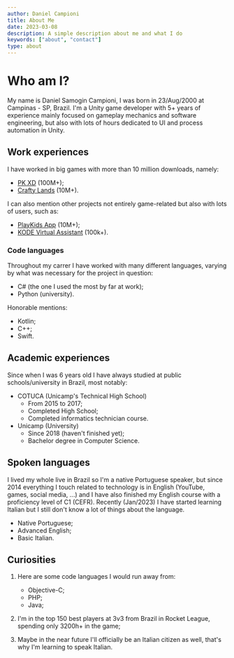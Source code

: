 ```yaml
---
author: Daniel Campioni
title: About Me
date: 2023-03-08
description: A simple description about me and what I do
keywords: ["about", "contact"]
type: about
---
```


# Who am I?
My name is Daniel Samogin Campioni, I was born in 23/Aug/2000 at Campinas - SP, Brazil. I'm a Unity game developer with 5+ years of experience mainly focused on gameplay mechanics and software engineering, but also with lots of hours dedicated to UI and process automation in Unity.

## Work experiences
I have worked in big games with more than 10 million downloads, namely:

- [PK XD](https://en.playpkxd.com/) (100M+);
- [Crafty Lands](https://play.google.com/store/apps/details?id=com.movile.playkids.voxel) (10M+).

I can also mention other projects not entirely game-related but also with lots of users, such as:

- [PlayKids App](https://play.google.com/store/apps/details?id=com.movile.playkids) (10M+);
- [KODE Virtual Assistant](https://play.google.com/store/apps/details?id=com.movile.playkids.explorer) (100k+).

### Code languages
Throughout my carrer I have worked with many different languages, varying by what was necessary for the project in question:

- C# (the one I used the most by far at work);
- Python (university).

Honorable mentions:

- Kotlin;
- C++;
- Swift.

## Academic experiences
Since when I was 6 years old I have always studied at public schools/university in Brazil, most notably:

- COTUCA (Unicamp's Technical High School)
    - From 2015 to 2017;
    - Completed High School;
    - Completed informatics technician course.
- Unicamp (University)
    - Since 2018 (haven't finished yet);
    - Bachelor degree in Computer Science.

## Spoken languages
I lived my whole live in Brazil so I'm a native Portuguese speaker, but since 2014 everything I touch related to technology is in English (YouTube, games, social media, ...) and I have also finished my English course with a proficiency level of C1 (CEFR).
Recently (Jan/2023) I have started learning Italian but I still don't know a lot of things about the language.

- Native Portuguese;
- Advanced English;
- Basic Italian.

## Curiosities
1. Here are some code languages I would run away from:
    - Objective-C;
    - PHP;
    - Java;

2. I'm in the top 150 best players at 3v3 from Brazil in Rocket League, spending only 3200h+ in the game;
3. Maybe in the near future I'll officially be an Italian citizen as well, that's why I'm learning to speak Italian.
